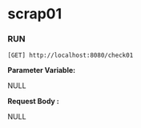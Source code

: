# scrap01

### RUN

`[GET] http://localhost:8080/check01`

<b>Parameter Variable:</b>

NULL

<b>Request Body :</b>

NULL

